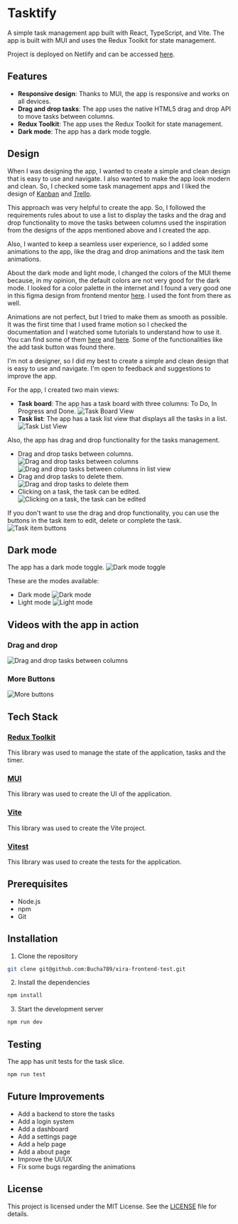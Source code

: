 # Tasktify

A simple task management app built with React, TypeScript, and Vite. The app is built with MUI and uses the Redux Toolkit for state management.

Project is deployed on Netlify and can be accessed [here](https://xira-ai-frontend-test.netlify.app).

## Features

- **Responsive design**: Thanks to MUI, the app is responsive and works on all devices.
- **Drag and drop tasks**: The app uses the native HTML5 drag and drop API to move tasks between columns.
- **Redux Toolkit**: The app uses the Redux Toolkit for state management.
- **Dark mode**: The app has a dark mode toggle.

## Design

When I was designing the app, I wanted to create a simple and clean design that is easy to use and navigate. I also wanted to make the app look modern and clean. So, I checked some task management apps and I liked the design of [Kanban](https://kanban.so) and [Trello](https://trello.com). 

This approach was very helpful to create the app. So, I followed the requirements rules about to use a list to display the tasks and the drag and drop functionality to move the tasks between columns used the inspiration from the designs of the apps mentioned above and I created the app.

Also, I wanted to keep a seamless user experience, so I added some animations to the app, like the drag and drop animations and the task item animations.

About the dark mode and light mode, I changed the colors of the MUI theme because, in my opinion, the default colors are not very good for the dark mode. I looked for a color palette in the internet and I found a very good one in this figma design from frontend mentor [here](https://www.frontendmentor.io/challenges/todo-app-Su1_KokOW). I used the font from there as well.

Animations are not perfect, but I tried to make them as smooth as possible. It was the first time that I used frame motion so I checked the documentation and I watched some tutorials to understand how to use it. You can find some of them [here](https://youtu.be/O5lZqqy7VQE?si=pzeuqTFhf7RaLbss) and [here](https://youtu.be/UEzt1vp2p6k?si=eklL2DDtqVWNcIGr). Some of the functionalities like the add task button was found there.

I'm not a designer, so I did my best to create a simple and clean design that is easy to use and navigate. I'm open to feedback and suggestions to improve the app. 


For the app, I created two main views:
- **Task board**: The app has a task board with three columns: To Do, In Progress and Done.
![Task Board View](docs/images/views/board.png)
- **Task list**: The app has a task list view that displays all the tasks in a list.
![Task List View ](docs/images/views/list.png)

Also, the app has drag and drop functionality for the tasks management.
- Drag and drop tasks between columns.
![Drag and drop tasks between columns](docs/images/drag-and-drop/move.png)
![Drag and drop tasks between columns in list view](docs/images/drag-and-drop/move-list.png)
- Drag and drop tasks to delete them.
![Drag and drop tasks to delete them](docs/images/drag-and-drop/delete.png)
- Clicking on a task, the task can be edited.
![Clicking on a task, the task can be edited](docs/images/drag-and-drop/edit.png)

If you don't want to use the drag and drop functionality, you can use the buttons in the task item to edit, delete or complete the task.
![Task item buttons](docs/images/extra-buttons/task-item-buttons.png)

## Dark mode

The app has a dark mode toggle.
![Dark mode toggle](docs/images/dark-mode/toggle.png)

These are the modes available:
- Dark mode
![Dark mode](docs/images/dark-mode/dark-mode.png)
- Light mode
![Light mode](docs/images/dark-mode/light-mode.png)


## Videos with the app in action
### Drag and drop
![Drag and drop tasks between columns](docs/videos/drag-and-drop.gif)
### More Buttons
![More buttons](docs/videos/buttons.gif)


## Tech Stack
### [Redux Toolkit](https://redux-toolkit.js.org/)
  This library was used to manage the state of the application, tasks and the timer.

### [MUI](https://mui.com/)
  This library was used to create the UI of the application.

### [Vite](https://vitejs.dev/)
  This library was used to create the Vite project.

### [Vitest](https://vitest.dev/)
  This library was used to create the tests for the application.


## Prerequisites
- Node.js
- npm
- Git

## Installation

1. Clone the repository

```bash
git clone git@github.com:Bucha789/xira-frontend-test.git
```

2. Install the dependencies

```bash
npm install
```

3. Start the development server

```bash
npm run dev
```

## Testing

The app has unit tests for the task slice.

```bash
npm run test
```

## Future Improvements
- Add a backend to store the tasks
- Add a login system
- Add a dashboard
- Add a settings page
- Add a help page
- Add a about page
- Improve the UI/UX
- Fix some bugs regarding the animations

## License

This project is licensed under the MIT License. See the [LICENSE](LICENSE) file for details.
